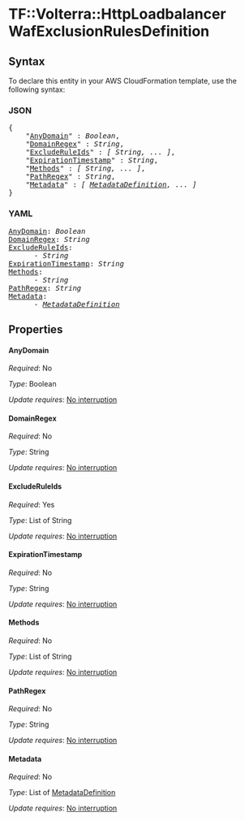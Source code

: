 # TF::Volterra::HttpLoadbalancer WafExclusionRulesDefinition

## Syntax

To declare this entity in your AWS CloudFormation template, use the following syntax:

### JSON

<pre>
{
    "<a href="#anydomain" title="AnyDomain">AnyDomain</a>" : <i>Boolean</i>,
    "<a href="#domainregex" title="DomainRegex">DomainRegex</a>" : <i>String</i>,
    "<a href="#excluderuleids" title="ExcludeRuleIds">ExcludeRuleIds</a>" : <i>[ String, ... ]</i>,
    "<a href="#expirationtimestamp" title="ExpirationTimestamp">ExpirationTimestamp</a>" : <i>String</i>,
    "<a href="#methods" title="Methods">Methods</a>" : <i>[ String, ... ]</i>,
    "<a href="#pathregex" title="PathRegex">PathRegex</a>" : <i>String</i>,
    "<a href="#metadata" title="Metadata">Metadata</a>" : <i>[ <a href="metadatadefinition.md">MetadataDefinition</a>, ... ]</i>
}
</pre>

### YAML

<pre>
<a href="#anydomain" title="AnyDomain">AnyDomain</a>: <i>Boolean</i>
<a href="#domainregex" title="DomainRegex">DomainRegex</a>: <i>String</i>
<a href="#excluderuleids" title="ExcludeRuleIds">ExcludeRuleIds</a>: <i>
      - String</i>
<a href="#expirationtimestamp" title="ExpirationTimestamp">ExpirationTimestamp</a>: <i>String</i>
<a href="#methods" title="Methods">Methods</a>: <i>
      - String</i>
<a href="#pathregex" title="PathRegex">PathRegex</a>: <i>String</i>
<a href="#metadata" title="Metadata">Metadata</a>: <i>
      - <a href="metadatadefinition.md">MetadataDefinition</a></i>
</pre>

## Properties

#### AnyDomain

_Required_: No

_Type_: Boolean

_Update requires_: [No interruption](https://docs.aws.amazon.com/AWSCloudFormation/latest/UserGuide/using-cfn-updating-stacks-update-behaviors.html#update-no-interrupt)

#### DomainRegex

_Required_: No

_Type_: String

_Update requires_: [No interruption](https://docs.aws.amazon.com/AWSCloudFormation/latest/UserGuide/using-cfn-updating-stacks-update-behaviors.html#update-no-interrupt)

#### ExcludeRuleIds

_Required_: Yes

_Type_: List of String

_Update requires_: [No interruption](https://docs.aws.amazon.com/AWSCloudFormation/latest/UserGuide/using-cfn-updating-stacks-update-behaviors.html#update-no-interrupt)

#### ExpirationTimestamp

_Required_: No

_Type_: String

_Update requires_: [No interruption](https://docs.aws.amazon.com/AWSCloudFormation/latest/UserGuide/using-cfn-updating-stacks-update-behaviors.html#update-no-interrupt)

#### Methods

_Required_: No

_Type_: List of String

_Update requires_: [No interruption](https://docs.aws.amazon.com/AWSCloudFormation/latest/UserGuide/using-cfn-updating-stacks-update-behaviors.html#update-no-interrupt)

#### PathRegex

_Required_: No

_Type_: String

_Update requires_: [No interruption](https://docs.aws.amazon.com/AWSCloudFormation/latest/UserGuide/using-cfn-updating-stacks-update-behaviors.html#update-no-interrupt)

#### Metadata

_Required_: No

_Type_: List of <a href="metadatadefinition.md">MetadataDefinition</a>

_Update requires_: [No interruption](https://docs.aws.amazon.com/AWSCloudFormation/latest/UserGuide/using-cfn-updating-stacks-update-behaviors.html#update-no-interrupt)

